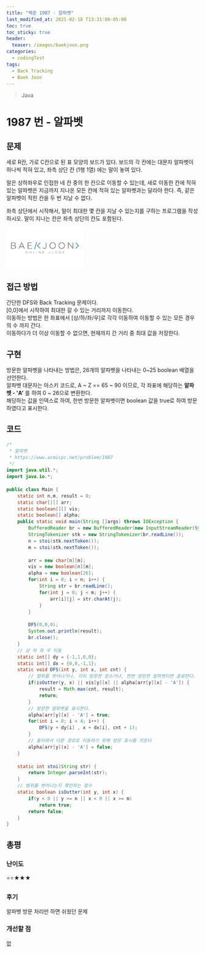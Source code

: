 ```yaml
---
title: "백준 1987 - 알파벳"
last_modified_at: 2021-02-18 T13:31:00-05:00
toc: true
toc_sticky: true
header:
  teaser: /images/baekjoon.png
categories: 
  - codingTest
tags:
  - Back Tracking
  - Baek Joon
---
```


> Java

1987 번 - 알파벳
=============
 
## 문제
세로 R칸, 가로 C칸으로 된 표 모양의 보드가 있다. 보드의 각 칸에는 대문자 알파벳이 하나씩 적혀 있고, 좌측 상단 칸 (1행 1열) 에는 말이 놓여 있다.

말은 상하좌우로 인접한 네 칸 중의 한 칸으로 이동할 수 있는데, 새로 이동한 칸에 적혀 있는 알파벳은 지금까지 지나온 모든 칸에 적혀 있는 알파벳과는 달라야 한다. 즉, 같은 알파벳이 적힌 칸을 두 번 지날 수 없다.

좌측 상단에서 시작해서, 말이 최대한 몇 칸을 지날 수 있는지를 구하는 프로그램을 작성하시오. 말이 지나는 칸은 좌측 상단의 칸도 포함된다.  

[<img src="/images/baekjoon.png" width="40%" height="40%">](https://www.acmicpc.net/problem/1987)  

## 접근 방법
간단한 DFS와 Back Tracking 문제이다.  
[0,0]에서 시작하여 최대한 갈 수 있는 거리까지 이동한다.  
이동하는 방법은 한 좌표에서 [상/하/좌/우]로 각각 이동하여 이동할 수 있는 모든 경우의 수 까지 간다.  
이동하다가 더 이상 이동할 수 없으면, 현재까지 간 거리 중 최대 값을 저장한다.  

## 구현
방문한 알파벳을 나타내는 방법은, 26개의 알파벳을 나타내는 0~25 boolean 배열을 선언한다.  
알파벳 대문자는 아스키 코드로, A ~ Z == 65 ~ 90 이므로, 각 좌표에 해당하는 **알파벳 - 'A'** 를 하여 0 ~ 26으로 변환한다.  
해당하는 값을 인덱스로 하여, 한번 방문한 알파벳이면 boolean 값을 true로 하여 방문하였다고 표시한다.  

## 코드
```java
/*
 * 알파벳
 * https://www.acmicpc.net/problem/1987
 */
import java.util.*;
import java.io.*;

public class Main {
	static int n,m, result = 0;
	static char[][] arr;
	static boolean[][] vis;
	static boolean[] alpha;
    public static void main(String []args) throws IOException {        
    	BufferedReader br = new BufferedReader(new InputStreamReader(System.in));
    	StringTokenizer stk = new StringTokenizer(br.readLine());
    	n = stoi(stk.nextToken());
    	m = stoi(stk.nextToken());
    	
    	arr = new char[n][m];
    	vis = new boolean[n][m];
    	alpha = new boolean[26];
    	for(int i = 0; i < n; i++) {
    		String str = br.readLine();
    		for(int j = 0; j < m; j++) {
    			arr[i][j] = str.charAt(j);
    		}
    	}
    	
    	DFS(0,0,0);
    	System.out.println(result);
    	br.close();
    }
    // 상 하 좌 우 이동
    static int[] dy = {-1,1,0,0};
    static int[] dx = {0,0,-1,1};
    static void DFS(int y, int x, int cnt) {
    	// 범위를 벗어나거나, 이미 방문한 장소거나, 한번 방문한 알파벳이면 종료한다.
    	if(isOutter(y, x) || vis[y][x] || alpha[arr[y][x] - 'A']) {
    		result = Math.max(cnt, result);
    		return; 
    	}
    	// 방문한 알파벳을 표시한다.
    	alpha[arr[y][x] - 'A'] = true;
    	for(int i = 0; i < 4; i++) {
    		DFS(y + dy[i] , x + dx[i], cnt + 1);
    	}
    	// 돌아와서 다른 경로로 이동하기 위해 방문 표시를 지운다
    	alpha[arr[y][x] - 'A'] = false;
    }
    
    static int stoi(String str) {
    	return Integer.parseInt(str);
    }
	// 범위를 벗어나는지 확인하는 함수
    static boolean isOutter(int y, int x) {
    	if(y < 0 || y >= n || x < 0 || x >= m)
    		return true;
    	return false;
    }
}
```

## 총평
### 난이도
⭐⭐★★★
### 후기
알파벳 방문 처리만 하면 쉬웠던 문제

### 개선할 점
없